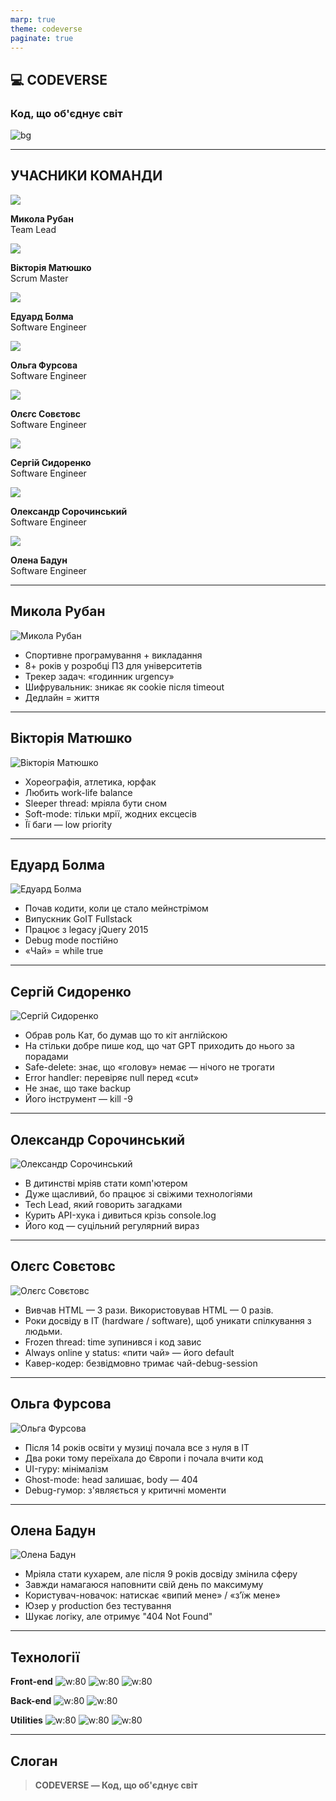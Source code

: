 ```yaml
---
marp: true
theme: codeverse
paginate: true
---
```


<!-- Титульный -->
## 💻 CODEVERSE
### Код, що об'єднує світ
![bg](img/logo-team.jpg)

---

## УЧАСНИКИ КОМАНДИ


<div class="team-grid">

  <div class="team-row">
    <div class="team-member">
      <img src="img/team/person01.png">
      <p><b>Микола Рубан</b><br>Team Lead</p>
    </div>
    <div class="team-member">
      <img src="img/team/person02.png">
      <p><b>Вікторія Матюшко</b><br>Scrum Master</p>
    </div>
    <div class="team-member">
      <img src="img/team/person03.png">
      <p><b>Едуард Болма</b><br>Software Engineer</p>
    </div>
    <div class="team-member">
      <img src="img/team/person04.png">
      <p><b>Ольга Фурсова</b><br>Software Engineer</p>
    </div>
  </div>

  <div class="team-row offset">
    <div class="team-member">
      <img src="img/team/person05.png">
      <p><b>Олєгс Совєтовс</b><br>Software Engineer</p>
    </div>
    <div class="team-member">
      <img src="img/team/person06.png">
      <p><b>Сергій Сидоренко</b><br>Software Engineer</p>
    </div>
    <div class="team-member">
      <img src="img/team/person07.png">
      <p><b>Олександр Сорочинський</b><br>Software Engineer</p>
    </div>
    <div class="team-member">
      <img src="img/team/person08.png">
      <p><b>Олена Бадун</b><br>Software Engineer</p>
    </div>
  </div>

</div>

---


<div class="person-slide">

  <div class="person-left">
    <h2>Микола Рубан</h2>
    <img src="img/team/person01.png" alt="Микола Рубан">
  </div>

  <div class="person-right">
    <ul>
      <li>Спортивне програмування + викладання</li>
      <li>8+ років у розробці ПЗ для університетів</li>
      <li>Трекер задач: «годинник urgency»</li>
      <li>Шифрувальник: зникає як cookie після timeout</li>
      <li>Дедлайн = життя</li>
    </ul>
  </div>

</div>

---

<div class="person-slide">
  <div class="person-left">
    <h2>Вікторія Матюшко</h2>
    <img src="img/team/person02.png" alt="Вікторія Матюшко">
  </div>
  <div class="person-right">
    <ul>
      <li>Хореографія, атлетика, юрфак</li>
      <li>Любить work-life balance</li>
      <li>Sleeper thread: мріяла бути сном</li>
      <li>Soft-mode: тільки мрії, жодних ексцесів</li>
      <li>Її баги — low priority</li>
    </ul>
  </div>
</div>

---

<div class="person-slide">
  <div class="person-left">
    <h2>Едуард Болма</h2>
    <img src="img/team/person03.png" alt="Едуард Болма">
  </div>
  <div class="person-right">
    <ul>
      <li>Почав кодити, коли це стало мейнстрімом</li>
      <li>Випускник GoIT Fullstack</li>
      <li>Працює з legacy jQuery 2015</li>
      <li>Debug mode постійно</li>
      <li>«Чай» = while true</li>
    </ul>
  </div>
</div>

---

<div class="person-slide">
  <div class="person-left">
    <h2>Сергій Сидоренко</h2>
    <img src="img/team/person04.png" alt="Сергій Сидоренко">
  </div>
  <div class="person-right">
    <ul>
      <li>Обрав роль Кат, бо думав що то кіт англійскою</li>
      <li>На стільки добре пише код, що чат GPT приходить до нього за порадами</li>
      <li>Safe-delete: знає, що «голову» немає — нічого не трогати</li>
      <li>Error handler: перевіряє null перед «cut»</li>
      <li>Не знає, що таке backup</li>
      <li>Його інструмент — kill -9</li>
    </ul>
  </div>
</div>

---

<div class="person-slide">
  <div class="person-left">
    <h2>Олександр Сорочинський</h2>
    <img src="img/team/person05.png" alt="Олександр Сорочинський">
  </div>
  <div class="person-right">
    <ul>
      <li>В дитинстві мріяв стати комп'ютером</li>
      <li>Дуже щасливий, бо працює зі свіжими технологіями</li>
      <li>Tech Lead, який говорить загадками</li>
      <li>Курить API-хука і дивиться крізь console.log</li>
      <li>Його код — суцільний регулярний вираз</li>
    </ul>
  </div>
</div>

---

<div class="person-slide">
  <div class="person-left">
    <h2>Олєгс Совєтовс</h2>
    <img src="img/team/person06.png" alt="Олєгс Совєтовс">
  </div>
  <div class="person-right">
    <ul>
      <li>Вивчав HTML — 3 рази. Використовував HTML — 0 разів.</li>
      <li>Роки досвіду в ІТ (hardware / software), щоб уникати спілкування з людьми.</li>
      <li>Frozen thread: time зупинився і код завис</li>
      <li>Always online у status: «пити чай» — його default</li>
      <li>Кавер-кодер: безвідмовно тримає чай-debug-session</li>
    </ul>
  </div>
</div>

---

<div class="person-slide">
  <div class="person-left">
    <h2>Ольга Фурсова</h2>
    <img src="img/team/person07.png" alt="Ольга Фурсова">
  </div>
  <div class="person-right">
    <ul>
      <li>Після 14 років освіти у музиці почала все з нуля в IT</li>
      <li>Два роки тому переїхала до Європи і почала вчити код</li>
      <li>UI-гуру: мінімалізм</li>
      <li>Ghost-mode: head залишає, body — 404</li>
      <li>Debug-гумор: з'являється у критичні моменти</li>
    </ul>
  </div>
</div>

---

<div class="person-slide">
  <div class="person-left">
    <h2>Олена Бадун</h2>
    <img src="img/team/person08.png" alt="Олена Бадун">
  </div>
  <div class="person-right">
    <ul>
      <li>Мріяла стати кухарем, але після 9 років досвіду змінила сферу</li>
      <li>Завжди намагаюся наповнити свій день по максимуму</li>
      <li>Користувач-новачок: натискає «випий мене» / «з’їж мене»</li>
      <li>Юзер у production без тестування</li>
      <li>Шукає логіку, але отримує "404 Not Found"</li>
    </ul>
  </div>
</div>

---

## Технології

**Front-end**
![w:80](img/tech/html.png) ![w:80](img/tech/css.png) ![w:80](img/tech/js.png)

**Back-end**
![w:80](img/tech/node.png) ![w:80](img/tech/vite.png)

**Utilities**
![w:80](img/tech/git.png) ![w:80](img/tech/figma.png) ![w:80](img/tech/vscode.png)

---

## Слоган

> **CODEVERSE — Код, що об'єднує світ**

